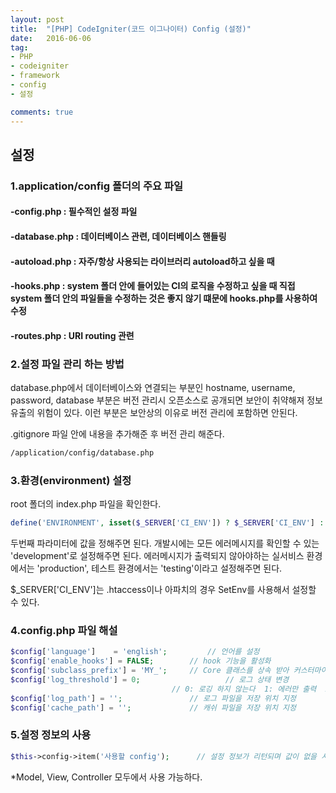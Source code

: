 ```yaml
---
layout: post
title:  "[PHP] CodeIgniter(코드 이그나이터) Config (설정)"
date:   2016-06-06
tag:
- PHP
- codeigniter
- framework
- config
- 설정

comments: true
---
```


## 설정

### 1.application/config 폴더의 주요 파일

#### -config.php : 필수적인 설정 파일

#### -database.php : 데이터베이스 관련, 데이터베이스 핸들링 

#### -autoload.php : 자주/항상 사용되는 라이브러리 autoload하고 싶을 때

#### -hooks.php : system 폴더 안에 들어있는 CI의 로직을 수정하고 싶을 때 직접 system 폴더 안의 파일들을 수정하는 것은 좋지 않기 떄문에 hooks.php를 사용하여 수정

#### -routes.php : URI routing 관련

### 2.설정 파일 관리 하는 방법
database.php에서 데이터베이스와 연결되는 부분인 hostname, username, password, database 부분은 버전 관리시 오픈소스로 공개되면 보안이 취약해져 정보 유출의 위험이 있다. 이런 부분은 보안상의 이유로 버전 관리에 포함하면 안된다.

.gitignore 파일 안에 내용을 추가해준 후 버전 관리 해준다.

```bash
/application/config/database.php
```

### 3.환경(environment) 설정
root 폴더의 index.php 파일을 확인한다.
	
```php
define('ENVIRONMENT', isset($_SERVER['CI_ENV']) ? $_SERVER['CI_ENV'] : 'development');
```

두번째 파라미터에 값을 정해주면 된다.
개발시에는 모든 에러메시지를 확인할 수 있는 'development'로 설정해주면 된다. 
에러메시지가 출력되지 않아야하는 실서비스 환경에서는 'production', 테스트 환경에서는 'testing'이라고 설정해주면 된다.

$_SERVER['CI_ENV']는 .htaccess이나 아파치의 경우 SetEnv를 사용해서 설정할 수 있다.

### 4.config.php 파일 해설
```php
$config['language']    = 'english';			// 언어를 설정
$config['enable_hooks'] = FALSE;		// hook 기능을 활성화
$config['subclass_prefix'] = 'MY_';		// Core 클래스를 상속 받아 커스터마이징 할 때 클래스 이름의 약속된 접두사를 변경
$config['log_threshold'] = 0;					// 로그 상태 변경 
									// 0: 로깅 하지 않는다  1: 에러만 출력  2: Debug Message  3: Informaion Message  4: 모든 메세지
$config['log_path'] = '';				// 로그 파일을 저장 위치 지정
$config['cache_path'] = '';				// 캐쉬 파일을 저장 위치 지정
```

### 5.설정 정보의 사용
```php
$this->config->item('사용할 config');		// 설정 정보가 리턴되며 값이 없을 시 FALSE가 리턴
```

*Model, View, Controller 모두에서 사용 가능하다.
